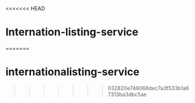 <<<<<<< HEAD
# Internation-listing-service
=======
# internationalisting-service
>>>>>>> 032820e748068dec7a3f533b1a67313ba3dbc5ae
